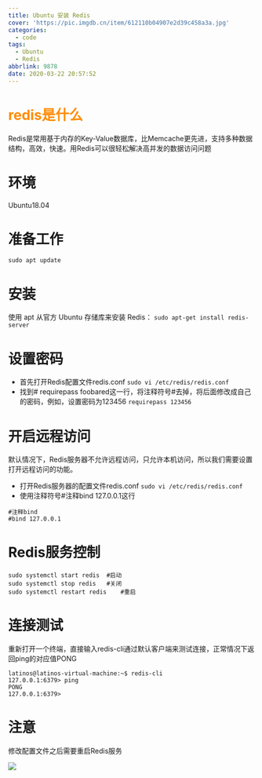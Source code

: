 ```yaml
---
title: Ubuntu 安装 Redis
cover: 'https://pic.imgdb.cn/item/612110b04907e2d39c458a3a.jpg'
categories:
  - code
tags:
  - Ubuntu
  - Redis
abbrlink: 9878
date: 2020-03-22 20:57:52
---
```


# <font color=#FF8C00>redis是什么</font>
Redis是常用基于内存的Key-Value数据库，比Memcache更先进，支持多种数据结构，高效，快速。用Redis可以很轻松解决高并发的数据访问问题

# 环境
Ubuntu18.04

# 准备工作
`sudo apt update`

# 安装
使用 apt 从官方 Ubuntu 存储库来安装 Redis：
`sudo apt-get install redis-server`

# 设置密码
* 首先打开Redis配置文件redis.conf
`sudo vi /etc/redis/redis.conf`
* 找到# requirepass foobared这一行，将注释符号#去掉，将后面修改成自己的密码，例如，设置密码为123456
`requirepass 123456`

# 开启远程访问
默认情况下，Redis服务器不允许远程访问，只允许本机访问，所以我们需要设置打开远程访问的功能。
* 打开Redis服务器的配置文件redis.conf
`sudo vi /etc/redis/redis.conf`
* 使用注释符号#注释bind 127.0.0.1这行
```
#注释bind
#bind 127.0.0.1
```

# Redis服务控制
```
sudo systemctl start redis	#启动
sudo systemctl stop redis	#关闭
sudo systemctl restart redis	#重启
```

# 连接测试
重新打开一个终端，直接输入redis-cli通过默认客户端来测试连接，正常情况下返回ping的对应值PONG
```
latinos@latinos-virtual-machine:~$ redis-cli
127.0.0.1:6379> ping
PONG
127.0.0.1:6379>
```

# 注意
修改配置文件之后需要重启Redis服务

![](https://cdn.jsdelivr.net/gh/latin-xiao-mao/img/blog-content/ubuntu-安装-redis/1.jpg)
